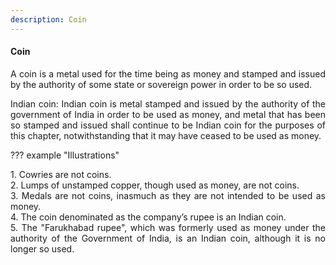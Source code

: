 ```yaml
---
description: Coin
---
```


#### Coin
<div style="text-align: justify">

A coin is a metal used for the time being as money and stamped and issued by the authority of some state or sovereign power in order to be so used.

Indian coin: Indian coin is metal stamped and issued by the authority of the government of India in order to be used as money, and metal that has been so stamped and issued shall continue to be Indian coin for the purposes of this chapter, notwithstanding that it may have ceased to be used as money.

</div>

??? example "Illustrations"
    <div style="text-align: justify"> 1. Cowries are not coins.
    <div style="text-align: justify"> 2. Lumps of unstamped copper, though used as money, are not coins.
    <div style="text-align: justify"> 3. Medals are not coins, inasmuch as they are not intended to be used as money.
    <div style="text-align: justify"> 4. The coin denominated as the company’s rupee is an Indian coin.
    <div style="text-align: justify"> 5. The "Farukhabad rupee", which was formerly used as money under the authority of the Government of India, is an Indian coin, although it is no longer so used.

